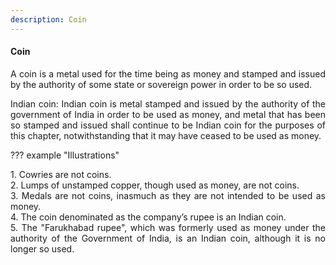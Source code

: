 ```yaml
---
description: Coin
---
```


#### Coin
<div style="text-align: justify">

A coin is a metal used for the time being as money and stamped and issued by the authority of some state or sovereign power in order to be so used.

Indian coin: Indian coin is metal stamped and issued by the authority of the government of India in order to be used as money, and metal that has been so stamped and issued shall continue to be Indian coin for the purposes of this chapter, notwithstanding that it may have ceased to be used as money.

</div>

??? example "Illustrations"
    <div style="text-align: justify"> 1. Cowries are not coins.
    <div style="text-align: justify"> 2. Lumps of unstamped copper, though used as money, are not coins.
    <div style="text-align: justify"> 3. Medals are not coins, inasmuch as they are not intended to be used as money.
    <div style="text-align: justify"> 4. The coin denominated as the company’s rupee is an Indian coin.
    <div style="text-align: justify"> 5. The "Farukhabad rupee", which was formerly used as money under the authority of the Government of India, is an Indian coin, although it is no longer so used.

